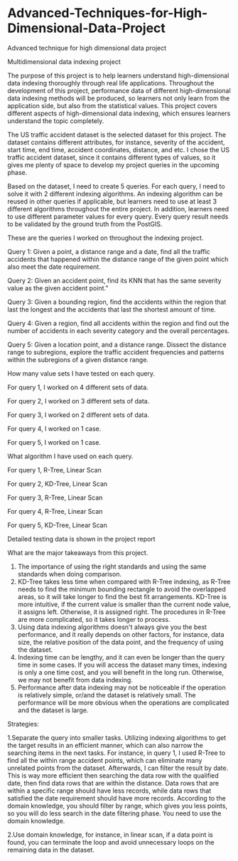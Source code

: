 # Advanced-Techniques-for-High-Dimensional-Data-Project


Advanced technique for high dimensional data project 

Multidimensional data indexing project 

The purpose of this project is to help learners understand high-dimensional data indexing  thoroughly through real life applications. Throughout the development of this project, performance data of different high-dimensional data indexing methods will be produced, so learners not only learn from the application side, but also from the statistical values. This project covers different aspects of high-dimensional data indexing, which ensures learners understand the topic completely. 

The US traffic accident dataset is the selected dataset for this project. The dataset contains different attributes, for instance, severity of the accident, start time, end time, accident coordinates, distance, and etc. I chose the US traffic accident dataset, since it contains different types of values, so it gives me plenty of space to develop my project queries in the upcoming phase.

Based on the dataset, I need to create 5 queries. For each query, I need to solve it with  2 different indexing algorithms. An indexing algorithm can be reused in other queries if applicable, but learners need to use at least 3 different algorithms throughout the entire project. In addition, learners need to use different parameter values for every query. Every query result needs to be validated by the ground truth from the PostGIS.

These are the queries I worked on throughout the indexing project. 

Query 1: Given a point, a distance range and a date, find all the traffic accidents that happened within the distance range of the given point which also meet the date requirement.


Query 2: Given an accident point, find its KNN that has the same severity value as the given accident point.”



Query 3: Given a bounding region, find the accidents within the region that last the longest and the accidents that last the shortest amount of time.


Query 4: Given a region, find all accidents within the region and find out the number of accidents in each severity category and the overall percentages.


Query 5: Given a location point, and a distance range. Dissect the distance range to subregions, explore the traffic accident frequencies and patterns within the subregions of a given distance range.


How many value sets I have tested on each query.

For query 1, I worked on 4 different sets of data. 

For query 2, I worked on 3 different sets of data.

For query 3, I worked on 2 different sets of data.

For query 4, I worked on 1 case.

For query 5, I worked on 1 case.


What algorithm I have used on each query.

For query 1, R-Tree, Linear Scan

For query 2, KD-Tree, Linear Scan

For query 3, R-Tree, Linear Scan

For query 4, R-Tree, Linear Scan

For query 5, KD-Tree, Linear Scan

Detailed testing data is shown in the project report 


What are the major takeaways from this project.
1.  The importance of using the right standards and using the same standards when doing comparison. 
2. KD-Tree takes less time when compared with R-Tree indexing, as R-Tree needs to find the minimum bounding rectangle to avoid the overlapped areas, so it will take longer to find the best fit arrangements. KD-Tree is more intuitive, if the current value is smaller than the current node value, it assigns left. Otherwise, it is assigned right. The procedures in R-Tree are more complicated, so it takes longer to process. 
3. Using data indexing algorithms doesn't always give you the best performance, and it really depends on other factors, for instance, data size, the relative position of the data point, and the frequency of using the dataset.
4. Indexing time can be lengthy, and it can even be longer than the query time in some cases. If you will access the dataset many times, indexing is only a one time cost, and you will benefit in the long run. Otherwise, we may not benefit from data indexing. 
5. Performance after data indexing may not be noticeable if the operation is relatively simple, or/and the dataset is relatively small. The performance will be more obvious when the operations are complicated and the dataset is large.


Strategies:

1.Separate the query into smaller tasks. Utilizing indexing algorithms to get the target results in an efficient manner, which can also narrow the searching items in the next tasks. For instance, in query 1, I used R-Tree to find all the within range accident points, which can eliminate many unrelated points from the dataset. Afterwards, I can filter the result by date. This is way more efficient then searching the data row with the qualified date, then find data rows that are within the distance. Data rows that are within a specific range should have less records, while data rows that satisfied the date requirement should have more records. According to the domain knowledge, you should filter by range, which gives you less points, so you will do less search in the date filtering phase. You need to use the domain knowledge.

2.Use domain knowledge, for instance, in linear scan, if a data point is found, you can terminate the loop and avoid unnecessary loops on the remaining data in the dataset. 

